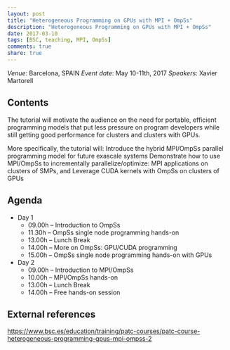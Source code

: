 ```yaml
---
layout: post
title: "Heterogeneous Programming on GPUs with MPI + OmpSs"
description: "Heterogeneous Programming on GPUs with MPI + OmpSs"
date: 2017-03-10
tags: [BSC, teaching, MPI, OmpSs]
comments: true
share: true
---
```


*Venue*: Barcelona, SPAIN
*Event date*: May 10-11th, 2017
*Speakers*: Xavier Martorell

## Contents

The tutorial will motivate the audience on the need for portable, efficient programming models that put less pressure on program developers while still getting good performance for clusters and clusters with GPUs.
 
More specifically, the tutorial will:
Introduce the hybrid MPI/OmpSs parallel programming model for future exascale systems
Demonstrate how to use MPI/OmpSs to incrementally parallelize/optimize:
MPI applications on clusters of SMPs, and
Leverage CUDA kernels with OmpSs on clusters of GPUs

## Agenda

 * Day 1
   * 09.00h – Introduction to OmpSs
   * 11.30h – OmpSs single node programming hands-on
   * 13.00h – Lunch Break
   * 14.00h – More on OmpSs: GPU/CUDA programming
   * 15.00h – OmpSs single node programming hands-on with GPUs
 * Day 2
   * 09.00h – Introduction  to MPI/OmpSs
   * 10.00h – MPI/OmpSs hands-on
   * 13.00h – Lunch Break
   * 14.00h – Free hands-on session

## External references

https://www.bsc.es/education/training/patc-courses/patc-course-heterogeneous-programming-gpus-mpi-ompss-2

